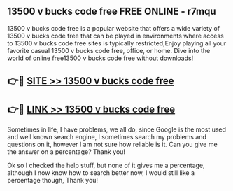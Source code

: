 ## 13500 v bucks code free FREE ONLINE - r7mqu

13500 v bucks code free is a popular website that offers a wide variety of 13500 v bucks code free that can be played in environments where access to 13500 v bucks code free sites is typically restricted,Enjoy playing all your favorite casual 13500 v bucks code free, office, or home. Dive into the world of online free13500 v bucks code free without downloads!

## 👉🔴 [SITE >> 13500 v bucks code free](http://news.freeplayer.one?title=13500_v_bucks_code_free&ref=FRRE)

## 👉🔴 [LINK >> 13500 v bucks code free](http://news.freeplayer.one?title=13500_v_bucks_code_free&ref=FREE)

Sometimes in life, I have problems, we all do, since Google is the most used and well known search engine, I sometimes search my problems and questions on it, however I am not sure how reliable is it. Can you give me the answer on a percentage? Thank you!

Ok so I checked the help stuff, but none of it gives me a percentage, although I now know how to search better now, I would still like a percentage though, Thank you!